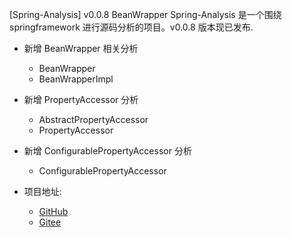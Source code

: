 [Spring-Analysis] v0.0.8 BeanWrapper
Spring-Analysis 是一个围绕 springframework 进行源码分析的项目。v0.0.8 版本现已发布. 

- 新增 BeanWrapper 相关分析
     - BeanWrapper
     - BeanWrapperImpl
- 新增 PropertyAccessor 分析
     - AbstractPropertyAccessor
     - PropertyAccessor
 - 新增 ConfigurablePropertyAccessor 分析
    - ConfigurablePropertyAccessor
     
- 项目地址: 
    - [GitHub](https://github.com/huifer/spring-analysis)
    - [Gitee](https://gitee.com/pychfarm_admin/spring-analysis)
